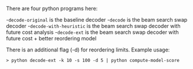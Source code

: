 There are four python programs here:

-`decode-original` is the baseline decoder
-`decode` is the beam search swap decoder
-`decode-with-heuristic` is the beam search swap decoder with future cost analysis
-`decode-ext` is the beam search swap decoder with future cost + better reordering model

There is an additional flag (-d) for reordering limits.
Example usage:

    > python decode-ext -k 10 -s 100 -d 5 | python compute-model-score

